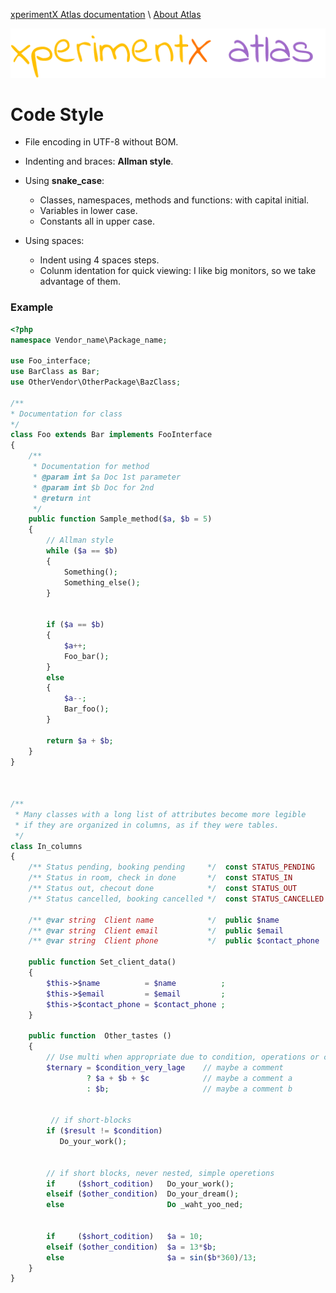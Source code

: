 [xperimentX Atlas documentation](README.md) 
\ [About Atlas](About.md)

![xperimentx atlas](images/atlas.png) 

# Code Style

* File encoding in UTF-8 without BOM.

* Indenting and braces: **Allman style**.

* Using **snake_case**:
  * Classes, namespaces, methods and functions: with capital initial.
  * Variables in lower case.
  * Constants all in upper case.

* Using spaces: 
  * Indent using 4 spaces steps.  
  * Colunm identation for quick viewing:  I like big monitors, so we take advantage of them.

### Example


~~~php
<?php
namespace Vendor_name\Package_name;

use Foo_interface;
use BarClass as Bar;
use OtherVendor\OtherPackage\BazClass;

/**
* Documentation for class
*/
class Foo extends Bar implements FooInterface
{
    /**
     * Documentation for method
     * @param int $a Doc 1st parameter
     * @param int $b Doc for 2nd
     * @return int
     */
    public function Sample_method($a, $b = 5)
    {
        // Allman style
        while ($a == $b)
        {
            Something();
            Something_else();
        }


        if ($a == $b) 
        {
            $a++;
            Foo_bar();
        } 
        else 
        {
            $a--;
            Bar_foo();
        }

        return $a + $b;
    }
}
 


/**
 * Many classes with a long list of attributes become more legible 
 * if they are organized in columns, as if they were tables.
 */
class In_columns
{     
    /** Status pending, booking pending     */  const STATUS_PENDING    = 10;  
    /** Status in room, check in done       */  const STATUS_IN         = 20;    
    /** Status out, checout done            */  const STATUS_OUT        = 30;
    /** Status cancelled, booking cancelled */  const STATUS_CANCELLED  = 90;

    /** @var string  Client name            */  public $name            = NULL;
    /** @var string  Client email           */  public $email           = NULL;
    /** @var string  Client phone           */  public $contact_phone   = NULL;

    public function Set_client_data()    
    {
        $this->$name          = $name          ;           
        $this->$email         = $email         ;
        $this->$contact_phone = $contact_phone ;
    }

    public function  Other_tastes ()
    {
        // Use multi when appropriate due to condition, operations or comments
        $ternary = $condition_very_lage    // maybe a comment
                 ? $a + $b + $c            // maybe a comment a
                 : $b;                     // maybe a comment b 


         // if short-blocks
        if ($result != $condition)
           Do_your_work(); 


        // if short blocks, never nested, simple operetions
        if     ($short_codition)   Do_your_work(); 
        elseif ($other_condition)  Do_your_dream();  
        else                       Do _waht_yoo_ned;                              

         
        if     ($short_codition)   $a = 10; 
        elseif ($other_condition)  $a = 13*$b;  
        else                       $a = sin($b*360)/13; 
    }
}    
~~~
